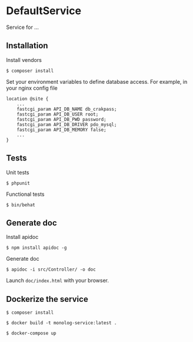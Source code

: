 DefaultService
===================

Service for ...

Installation
------------

Install vendors

    $ composer install

Set your environment variables to define database access. For example, in your nginx config file

    location @site {
        ...
        fastcgi_param API_DB_NAME db_crakpass;
        fastcgi_param API_DB_USER root;
        fastcgi_param API_DB_PWD password;
        fastcgi_param API_DB_DRIVER pdo_mysql;
        fastcgi_param API_DB_MEMORY false;
        ...
    }

Tests
------------

Unit tests

    $ phpunit

Functional tests

    $ bin/behat

Generate doc
------------

Install apidoc

    $ npm install apidoc -g

Generate doc

    $ apidoc -i src/Controller/ -o doc

Launch `doc/index.html` with your browser.

Dockerize the service
---------------------

    $ composer install

    $ docker build -t monolog-service:latest .

    $ docker-compose up
